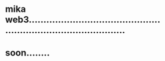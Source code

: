 # mika web3......................................................................................
# soon........
